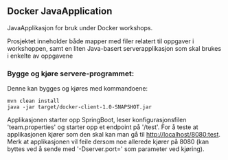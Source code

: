 ## Docker JavaApplication

JavaApplikasjon for bruk under Docker workshops.

Prosjektet inneholder både mapper med filer relatert til oppgaver i workshoppen, samt en liten Java-basert serverapplikasjon
som skal brukes i enkelte av oppgavene

### Bygge og kjøre servere-programmet:
Denne kan bygges og kjøres med kommandoene:
```
mvn clean install
java -jar target/docker-client-1.0-SNAPSHOT.jar
```

Applikasjonen starter opp SpringBoot, leser konfigurasjonsfilen 'team.properties'
og starter opp et endpoint på '/test'. For å teste at applikasjonen kjører som den skal kan man
gå til [http://localhost/8080:test](http://localhost/8080:test).
Merk at applikasjonen vil feile dersom noe allerede kjører på 8080
(kan byttes ved å sende med '-Dserver.port=<port>' som parameter ved kjøring).